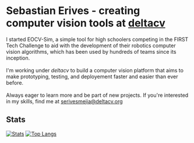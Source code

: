 # Sebastian Erives - creating computer vision tools at [deltacv](https://deltacv.org)

I started EOCV-Sim, a simple tool for high schoolers competing in the FIRST Tech Challenge to aid with the development of their robotics computer vision algorithms, which has been used by hundreds of teams since its inception.
<br><br>I'm working under <i>deltacv</i> to build a computer vision platform that aims to make prototyping, testing, and deployement faster and easier than ever before.
<br><br>Always eager to learn more and be part of new projects. If you're interested in my skills, find me at serivesmejia@deltacv.org

## Stats
[![Stats](https://github-readme-stats.vercel.app/api?username=serivesmejia&theme=onedark&show_icons=true)](https://github.com/anuraghazra/github-readme-stats)
[![Top Langs](https://github-readme-stats.vercel.app/api/top-langs/?username=serivesmejia&langs_count=8&layout=compact&theme=onedark&hide=Processing)](https://github.com/anuraghazra/github-readme-stats)
